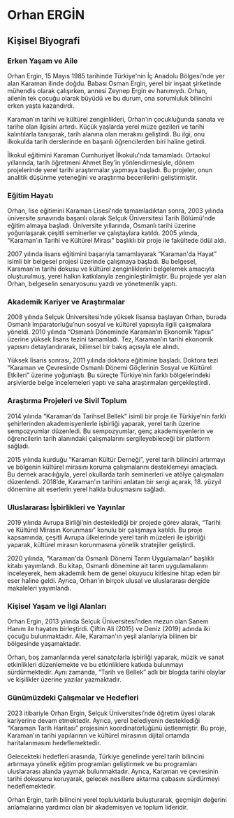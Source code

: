 # Orhan ERGİN

## Kişisel Biyografi

### Erken Yaşam ve Aile

Orhan Ergin, 15 Mayıs 1985 tarihinde Türkiye'nin İç Anadolu Bölgesi'nde yer alan Karaman ilinde doğdu. Babası Osman Ergin, yerel bir inşaat şirketinde mühendis olarak çalışırken, annesi Zeynep Ergin ev hanımıydı. Orhan, ailenin tek çocuğu olarak büyüdü ve bu durum, ona sorumluluk bilincini erken yaşta kazandırdı.

Karaman'ın tarihi ve kültürel zenginlikleri, Orhan'ın çocukluğunda sanata ve tarihe olan ilgisini artırdı. Küçük yaşlarda yerel müze gezileri ve tarihi kalıntılarla tanışarak, tarih alanına olan merakını geliştirdi. Bu ilgi, onu ilkokulda tarih derslerinde en başarılı öğrencilerden biri haline getirdi.

İlkokul eğitimini Karaman Cumhuriyet İlkokulu'nda tamamladı. Ortaokul yıllarında, tarih öğretmeni Ahmet Bey’in yönlendirmesiyle, dönem projelerinde yerel tarihi araştırmalar yapmaya başladı. Bu projeler, onun analitik düşünme yeteneğini ve araştırma becerilerini geliştirmiştir.

### Eğitim Hayatı

Orhan, lise eğitimini Karaman Lisesi'nde tamamladıktan sonra, 2003 yılında üniversite sınavında başarılı olarak Selçuk Üniversitesi Tarih Bölümü'nde eğitim almaya başladı. Üniversite yıllarında, Osmanlı tarihi üzerine yoğunlaşarak çeşitli seminerler ve çalıştaylara katıldı. 2005 yılında, "Karaman’ın Tarihi ve Kültürel Mirası" başlıklı bir proje ile fakültede ödül aldı.

2007 yılında lisans eğitimini başarıyla tamamlayarak “Karaman'da Hayat” isimli bir belgesel projesi üzerinde çalışmaya başladı. Bu belgesel, Karaman'ın tarihi dokusu ve kültürel zenginliklerini belgelemek amacıyla oluşturulmuş, yerel halkın katkılarıyla zenginleştirilmiştir. Bu projede yer alan Orhan, belgeselin senaryosunu yazdı ve yönetmenlik yaptı.

### Akademik Kariyer ve Araştırmalar

2008 yılında Selçuk Üniversitesi’nde yüksek lisansa başlayan Orhan, burada Osmanlı İmparatorluğu’nun sosyal ve kültürel yapısıyla ilgili çalışmalara yöneldi. 2010 yılında “Osmanlı Döneminde Karaman’ın Ekonomik Yapısı” üzerine yüksek lisans tezini tamamladı. Tez, Karaman’ın tarihi ekonomik yapısını detaylandırarak, bilimsel bir bakış açısıyla ele alındı.

Yüksek lisans sonrası, 2011 yılında doktora eğitimine başladı. Doktora tezi “Karaman ve Çevresinde Osmanlı Dönemi Göçlerinin Sosyal ve Kültürel Etkileri” üzerine yoğunlaştı. Bu süreçte Türkiye'nin farklı bölgelerindeki arşivlerde belge incelemeleri yaptı ve saha araştırmaları gerçekleştirdi.

### Araştırma Projeleri ve Sivil Toplum

2014 yılında “Karaman'da Tarihsel Bellek” isimli bir proje ile Türkiye’nin farklı şehirlerinden akademisyenlerle işbirliği yaparak, yerel tarih üzerine sempozyumlar düzenledi. Bu sempozyumlar, genç akademisyenlerin ve öğrencilerin tarih alanındaki çalışmalarını sergileyebileceği bir platform sağladı.

2015 yılında kurduğu “Karaman Kültür Derneği”, yerel tarih bilincini artırmayı ve bölgenin kültürel mirasını koruma çalışmalarını desteklemeyi amaçladı. Bu dernek aracılığıyla, yerel okullarda tarih seminerleri ve atölye çalışmaları düzenlendi. 2018’de, Karaman’ın tarihini anlatan bir sergi açarak, 18. yüzyıl dönemine ait eserlerin yerel halkla buluşmasını sağladı.

### Uluslararası İşbirlikleri ve Yayınlar

2019 yılında Avrupa Birliği’nin desteklediği bir projede görev alarak, “Tarihi ve Kültürel Mirasın Korunması” konulu bir çalışmaya katıldı. Bu proje kapsamında, çeşitli Avrupa ülkelerinde yerel tarih müzeleri ile işbirliği yaparak, kültürel mirasın korunmasına yönelik stratejiler geliştirdi.

2020 yılında, “Karaman'da Osmanlı Dönemi Tarım Uygulamaları” başlıklı kitabı yayımlandı. Bu kitap, Osmanlı dönemine ait tarım uygulamalarını inceleyerek, hem akademik hem de genel okuyucu kitlesine hitap eden bir eser haline geldi. Ayrıca, Orhan'ın birçok ulusal ve uluslararası dergide makaleleri yayımlandı.

### Kişisel Yaşam ve İlgi Alanları

Orhan Ergin, 2013 yılında Selçuk Üniversitesi’nden mezun olan Sanem Hanım ile hayatını birleştirdi. Çiftin Ali (2015) ve Deniz (2019) adında iki çocuğu bulunmaktadır. Aile, Karaman'ın yeşil alanlarıyla bilinen bir bölgesinde yaşamaktadır.

Orhan, boş zamanlarında yerel sanatçılarla işbirliği yaparak, müzik ve sanat etkinlikleri düzenlemekte ve bu etkinliklere katkıda bulunmayı sürdürmektedir. Aynı zamanda, “Tarih ve Bellek” adlı bir blogda tarihi olaylar ve kişilikler üzerine yazılar yazmaktadır.

### Günümüzdeki Çalışmalar ve Hedefleri

2023 itibariyle Orhan Ergin, Selçuk Üniversitesi’nde öğretim üyesi olarak kariyerine devam etmektedir. Ayrıca, yerel belediyenin desteklediği “Karaman Tarih Haritası” projesinin koordinatörlüğünü üstlenmiştir. Bu proje, Karaman'ın tarihi yapılarının ve kültürel mirasının dijital ortamda haritalanmasını hedeflemektedir.

Gelecekteki hedefleri arasında, Türkiye genelinde yerel tarih bilincini artırmaya yönelik eğitim programları geliştirmek ve bu programları uluslararası alanda yaymak bulunmaktadır. Ayrıca, Karaman ve çevresinin tarihi dokusunu koruyarak, gelecek nesillere aktarma çabasını sürdürmeyi hedeflemektedir.

Orhan Ergin, tarih bilincini yerel topluluklarla buluşturarak, geçmişin değerini anlamalarına yardımcı olan bir akademisyen ve toplum lideridir.